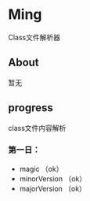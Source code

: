 # Ming
Class文件解析器
## About
暂无

## progress
class文件内容解析

### 第一日：
+ magic （ok）
+ minorVersion （ok）
+ majorVersion （ok）
